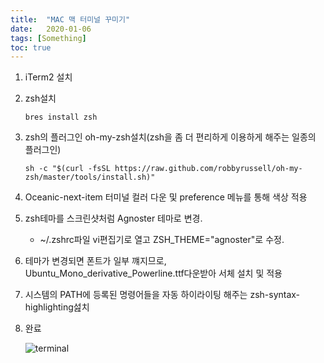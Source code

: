 ```yaml
---
title:  "MAC 맥 터미널 꾸미기"
date:   2020-01-06
tags: [Something]
toc: true
---
```


1. iTerm2 설치

2. zsh설치

   ```
   bres install zsh
   ```

3. zsh의 플러그인 oh-my-zsh설치(zsh을 좀 더 편리하게 이용하게 해주는 일종의 플러그인)

   ```
   sh -c "$(curl -fsSL https://raw.github.com/robbyrussell/oh-my-zsh/master/tools/install.sh)"
   ```

4. Oceanic-next-item 터미널 컬러 다운 및 preference 메뉴를 통해 색상 적용

5. zsh테마를 스크린샷처럼 Agnoster 테마로 변경.

   - ~/.zshrc파일 vi편집기로 열고 ZSH_THEME="agnoster"로 수정.

6. 테마가 변경되면 폰트가 일부 꺠지므로, Ubuntu_Mono_derivative_Powerline.ttf다운받아 서체 설치 및 적용

7. 시스템의 PATH에 등록된 명령어들을 자동 하이라이팅 해주는 zsh-syntax-highlighting섪치

8. 완료

   ![terminal](/Users/yujieun/blog/blog/assets/images/terminal.png)

